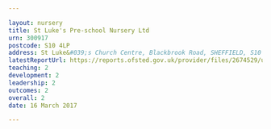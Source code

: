 ```yaml
---

layout: nursery
title: St Luke's Pre-school Nursery Ltd
urn: 300917
postcode: S10 4LP
address: St Luke&#039;s Church Centre, Blackbrook Road, SHEFFIELD, S10 4LP
latestReportUrl: https://reports.ofsted.gov.uk/provider/files/2674529/urn/300917.pdf
teaching: 2
development: 2
leadership: 2
outcomes: 2
overall: 2
date: 16 March 2017

---
```


